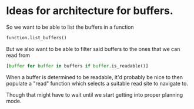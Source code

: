 # Ideas for architecture for buffers.
So we want to be able to list the buffers in a function

```py
function.list_buffers()
```

But we also want to be able to filter said buffers to
the ones that we can read from

```py
[buffer for buffer in buffers if buffer.is_readable()]
```

When a buffer is determined to be readable, it'd probably be
nice to then populate a "read" function which selects a
suitable read site to navigate to.

Though that might have to wait until we start getting into
proper planning mode.
